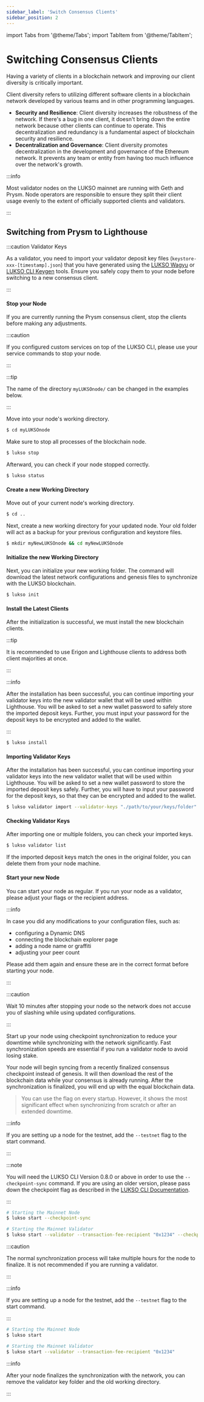 ```yaml
---
sidebar_label: 'Switch Consensus Clients'
sidebar_position: 2
---
```


import Tabs from '@theme/Tabs';
import TabItem from '@theme/TabItem';

# Switching Consensus Clients

Having a variety of clients in a blockchain network and improving our client diversity is critically important.

Client diversity refers to utilizing different software clients in a blockchain network developed by various teams and in other programming languages.

- **Security and Resilience**: Client diversity increases the robustness of the network. If there's a bug in one client, it doesn't bring down the entire network because other clients can continue to operate. This decentralization and redundancy is a fundamental aspect of blockchain security and resilience.
- **Decentralization and Governance**: Client diversity promotes decentralization in the development and governance of the Ethereum network. It prevents any team or entity from having too much influence over the network's growth.

:::info

Most validator nodes on the LUKSO mainnet are running with Geth and Prysm. Node operators are responsible to ensure they split their client usage evenly to the extent of officially supported clients and validators.

:::

## Switching from Prysm to Lighthouse

:::caution Validator Keys

As a validator, you need to import your validator deposit key files (`keystore-xxx-[timestamp].json`) that you have generated using the [LUKSO Wagyu](https://github.com/lukso-network/tools-wagyu-key-gen) or [LUKSO CLI Keygen](https://github.com/lukso-network/tools-key-gen-cli) tools. Ensure you safely copy them to your node before switching to a new consensus client.

:::

#### Stop your Node

If you are currently running the Prysm consensus client, stop the clients before making any adjustments.

:::caution

If you configured custom services on top of the LUKSO CLI, please use your service commands to stop your node.

:::

:::tip

The name of the directory `myLUKSOnode/` can be changed in the examples below.

:::

Move into your node's working directory.

```bash
$ cd myLUKSOnode
```

Make sure to stop all processes of the blockchain node.

```bash
$ lukso stop
```

Afterward, you can check if your node stopped correctly.

```bash
$ lukso status
```

#### Create a new Working Directory

Move out of your current node's working directory.

```bash
$ cd ..
```

Next, create a new working directory for your updated node. Your old folder will act as a backup for your previous configuration and keystore files.

```bash
$ mkdir myNewLUKSOnode && cd myNewLUKSOnode
```

#### Initialize the new Working Directory

Next, you can initialize your new working folder. The command will download the latest network configurations and genesis files to synchronize with the LUKSO blockchain.

```bash
$ lukso init
```

#### Install the Latest Clients

After the initialization is successful, we must install the new blockchain clients.

:::tip

It is recommended to use Erigon and Lighthouse clients to address both client majorities at once.

:::

:::info

After the installation has been successful, you can continue importing your validator keys into the new validator wallet that will be used within Lighthouse. You will be asked to set a new wallet password to safely store the imported deposit keys. Further, you must input your password for the deposit keys to be encrypted and added to the wallet.

:::

```bash
$ lukso install
```

#### Importing Validator Keys

After the installation has been successful, you can continue importing your validator keys into the new validator wallet that will be used within Lighthouse. You will be asked to set a new wallet password to store the imported deposit keys safely. Further, you will have to input your password for the deposit keys, so that they can be encrypted and added to the wallet.

```bash
$ lukso validator import --validator-keys "./path/to/your/keys/folder"
```

#### Checking Validator Keys

After importing one or multiple folders, you can check your imported keys.

```bash
$ lukso validator list
```

If the imported deposit keys match the ones in the original folder, you can delete them from your node machine.

#### Start your new Node

You can start your node as regular. If you run your node as a validator, please adjust your flags or the recipient address.

:::info

In case you did any modifications to your configuration files, such as:

- configuring a Dynamic DNS
- connecting the blockchain explorer page
- adding a node name or graffiti
- adjusting your peer count

Please add them again and ensure these are in the correct format before starting your node.

:::

:::caution

Wait 10 minutes after stopping your node so the network does not accuse you of slashing while using updated configurations.

:::

Start up your node using checkpoint synchronization to reduce your downtime while synchronizing with the network significantly. Fast synchronization speeds are essential if you run a validator node to avoid losing stake.

Your node will begin syncing from a recently finalized consensus checkpoint instead of genesis. It will then download the rest of the blockchain data while your consensus is already running. After the synchronization is finalized, you will end up with the equal blockchain data.

> You can use the flag on every startup. However, it shows the most significant effect when synchronizing from scratch or after an extended downtime.

<Tabs>
<TabItem value="checkpoint-sync" label="Checkpoint Synchronization">

:::info

If you are setting up a node for the testnet, add the `--testnet` flag to the start command.

:::

:::note

You will need the LUKSO CLI Version 0.8.0 or above in order to use the `--checkpoint-sync` command. If you are using an older version, please pass down the checkpoint flag as described in the [LUKSO CLI Documentation](https://github.com/lukso-network/tools-lukso-cli/tree/main#using-checkpoint-syncing).

:::

```sh
# Starting the Mainnet Node
$ lukso start --checkpoint-sync

# Starting the Mainnet Validator
$ lukso start --validator --transaction-fee-recipient "0x1234" --checkpoint-sync
```

  </TabItem>
  <TabItem value="regular-sync" label="Regular Synchronization">

:::caution

The normal synchronization process will take multiple hours for the node to finalize. It is not recommended if you are running a validator.

:::

:::info

If you are setting up a node for the testnet, add the `--testnet` flag to the start command.

:::

```bash
# Starting the Mainnet Node
$ lukso start

# Starting the Mainnet Validator
$ lukso start --validator --transaction-fee-recipient "0x1234"
```

  </TabItem>  
</Tabs>

:::info

After your node finalizes the synchronization with the network, you can remove the validator key folder and the old working directory.

:::
